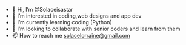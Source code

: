 - 👋 Hi, I’m @Solaceisastar
- 👀 I’m interested in coding,web designs and app dev
- 🌱 I’m currently learning coding (Python)
- 💞️ I’m looking to collaborate with senior coders and learn from them
- 📫 How to reach me solacelorraine@gmail.com

<!---
Solaceisastar/Solaceisastar is a ✨ special ✨ repository because its `README.md` (this file) appears on your GitHub profile.
You can click the Preview link to take a look at your changes.
--->
